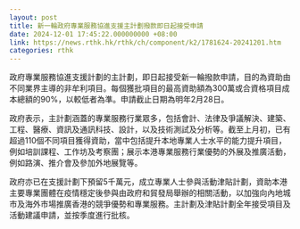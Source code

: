 ```yaml
---
layout: post
title: 新一輪政府專業服務協進支援主計劃撥款即日起接受申請
date: 2024-12-01 17:45:22.000000000 +08:00
link: https://news.rthk.hk/rthk/ch/component/k2/1781624-20241201.htm
categories: rthk
---
```


政府專業服務協進支援計劃的主計劃，即日起接受新一輪撥款申請，目的為資助由不同業界主導的非牟利項目。每個獲批項目的最高資助額為300萬或合資格項目成本總額的90%，以較低者為準。申請截止日期為明年2月28日。

政府表示，主計劃涵蓋的專業服務行業眾多，包括會計、法律及爭議解決、建築、工程、醫療、資訊及通訊科技、設計，以及技術測試及分析等。截至上月初，已有超過110個不同項目獲得資助，當中包括提升本地專業人士水平的能力提升項目，例如培訓課程、工作坊及考察團；展示本港專業服務行業優勢的外展及推廣活動，例如路演、推介會及參加外地展覽等。

政府亦已在支援計劃下預留5千萬元，成立專業人士參與活動津貼計劃，資助本港主要專業團體在疫情穩定後參與由政府和貿發局舉辦的相關活動，以加強向內地城市及海外市場推廣香港的競爭優勢和專業服務。主計劃及津貼計劃全年接受項目及活動建議申請，並按季度進行批核。
